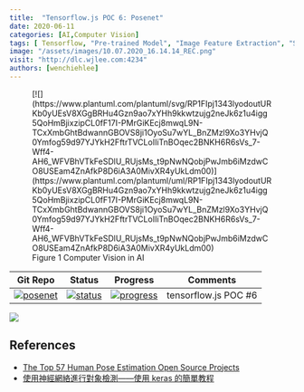 ```yaml
---
title:  "Tensorflow.js POC 6: Posenet"
date: 2020-06-11
categories: [AI,Computer Vision]
tags: [ Tensorflow, "Pre-trained Model", "Image Feature Extraction", "Supervised Learning" ]
image: "/assets/images/10.07.2020_16.14.14_REC.png"
visit: "http://dlc.wjlee.com:4234"
authors: [wenchiehlee]
---
```


<figure markdown="span">
[![](https://www.plantuml.com/plantuml/svg/RP1FIpj1343lyodoutURKb0yUEsV8XGgBRHu4Gzn9ao7xYHh9kkwtzujg2neJk6z1u4igg5QoHmBjixzipCL0fF17I-PMrGiKEcj8mwqL9N-TCxXmbGhtBdwannGBOVS8ji1OyoSu7wYL_BnZMzl9Xo3YHvjQ0Ymfog59d97YJYkH2FftrTVCLoIIiTnBOqec2BNKH6R6sVs_7-Wff4-AH6_WFVBhVTkFeSDlU_RUjsMs_t9pNwNQobjPwJmb6iMzdwCO8USEam4ZnAfkP8D6iA3A0MivXR4yUkLdm00)](https://www.plantuml.com/plantuml/uml/RP1FIpj1343lyodoutURKb0yUEsV8XGgBRHu4Gzn9ao7xYHh9kkwtzujg2neJk6z1u4igg5QoHmBjixzipCL0fF17I-PMrGiKEcj8mwqL9N-TCxXmbGhtBdwannGBOVS8ji1OyoSu7wYL_BnZMzl9Xo3YHvjQ0Ymfog59d97YJYkH2FftrTVCLoIIiTnBOqec2BNKH6R6sVs_7-Wff4-AH6_WFVBhVTkFeSDlU_RUjsMs_t9pNwNQobjPwJmb6iMzdwCO8USEam4ZnAfkP8D6iA3A0MivXR4yUkLdm00)
  <figcaption>Figure 1 Computer Vision in AI</figcaption>
</figure>

| Git Repo                                                                                                                                         | Status                                                                                                                                                                | Progress                                                                                                                    | Comments                                                     |
|--------------------------------------------------------------------------------------------------------------------------------------------------|-----------------------------------------------------------------------------------------------------------------------------------------------------------------------|----------------------------------------------------------------------------------------------------------------------------------------|--------------------------------------------------------------|
| [![posenet](https://img.shields.io/badge/posenet-gray?logo=tensorflow)](https://git.barco.com/users/wjlee/repos/tfjs-models/browse/posenet) | [![status](https://tailab.wjlee.com:9443/deeplearningcomputing/tfjs-models/badges/master/pipeline.svg)](https://tailab.wjlee.com:9443/deeplearningcomputing/tfjs-models/pipelines) | [![progress](https://img.shields.io/badge/POC-red?logo=javascript)](http://dlc.wjlee.com/posenet/)|tensorflow.js POC #6|

[![](https://rebrand.ly/dlc_png_url)](https://rebrand.ly/dlc_uml_url)

## References

* [The Top 57 Human Pose Estimation Open Source Projects](https://awesomeopensource.com/projects/human-pose-estimation)
* [使用神經網絡進行對象檢測——使用 keras 的簡單教程](https://towardsdatascience.com/object-detection-with-neural-networks-a4e2c46b4491)

